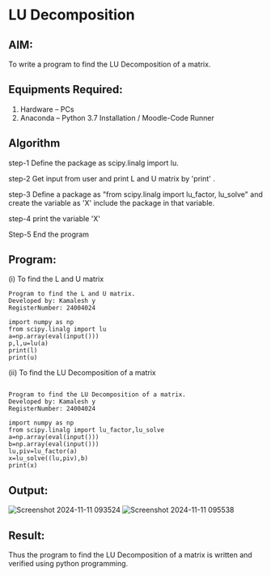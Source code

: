 # LU Decomposition 

## AIM:
To write a program to find the LU Decomposition of a matrix.

## Equipments Required:
1. Hardware – PCs
2. Anaconda – Python 3.7 Installation / Moodle-Code Runner

## Algorithm
step-1
Define the package as scipy.linalg import lu.

step-2
Get input from user and print L and U matrix by 'print' .

step-3
Define a package as "from scipy.linalg import lu_factor, lu_solve" and create the variable as 'X' include the package in that variable.

step-4
print the variable 'X'

Step-5
End the program

## Program:
(i) To find the L and U matrix
```
Program to find the L and U matrix.
Developed by: Kamalesh y
RegisterNumber: 24004024

import numpy as np
from scipy.linalg import lu
a=np.array(eval(input()))
p,l,u=lu(a)
print(l)
print(u)
```
(ii) To find the LU Decomposition of a matrix
```

Program to find the LU Decomposition of a matrix.
Developed by: Kamalesh y
RegisterNumber: 24004024

import numpy as np
from scipy.linalg import lu_factor,lu_solve
a=np.array(eval(input()))
b=np.array(eval(input()))
lu,piv=lu_factor(a)
x=lu_solve((lu,piv),b)
print(x)

```

## Output:
![Screenshot 2024-11-11 093524](https://github.com/user-attachments/assets/c2c70f0e-2587-4e3d-8c1f-c92669759939)
![Screenshot 2024-11-11 095538](https://github.com/user-attachments/assets/880fafdf-9aa7-42c6-8654-51ad56116ef6)


## Result:
Thus the program to find the LU Decomposition of a matrix is written and verified using python programming.

